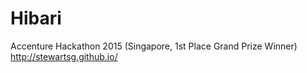 # Hibari
Accenture Hackathon 2015 (Singapore, 1st Place Grand Prize Winner)
http://stewartsg.github.io/
